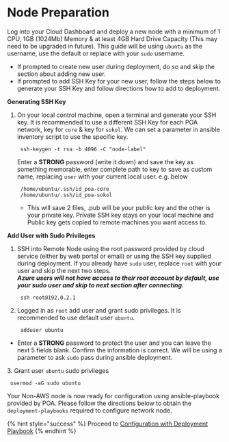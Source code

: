 # Node Preparation

Log into your Cloud Dashboard and deploy a new node with a minimum of 1 CPU, 1GB (1024Mb) Memory & at least 4GB Hard Drive Capacity (This may need to be upgraded in future). This guide will be using `ubuntu` as the username, use the default or replace with your `sudo` username.

* If prompted to create new user during deployment, do so and skip the section about adding new user. &#x20;
* If prompted to add SSH Key for your new user, follow the steps below to generate your SSH Key and follow directions how to add to deployment.

**Generating SSH Key**

1.  On your local control machine, open a terminal and generate your SSH key. It is recommended to use a different SSH Key for each POA network, key for `core` & key for `sokol`. We can set a parameter in ansible inventory script to use the specific key.

    ```
     ssh-keygen -t rsa -b 4096 -C "node-label"
    ```

    Enter a **STRONG** password (write it down) and save the key as something memorable, enter complete path to key to save as custom name, replacing `user` with your current local user. e.g. below

    ```
     /home/ubuntu/.ssh/id_poa-core
     /home/ubuntu/.ssh/id_poa-sokol
    ```

    * This will save 2 files, .pub will be your public key and the other is your private key. Private SSH key stays on your local machine and Public key gets copied to remote machines you want access to.

**Add User with Sudo Privileges**

1.  SSH into Remote Node using the root password provided by cloud service (either by web portal or email) or using the SSH key supplied during deployment. If you already have `sudo` user, replace `root` with your user and skip the next two steps.\
    _**Azure users will not have access to their root account by default, use your sudo user and skip to next section after connecting.**_

    ```
     ssh root@192.0.2.1
    ```
2.  Logged in as `root` add user and grant sudo privileges. It is recommended to use default user `ubuntu`.

    ```
     adduser ubuntu
    ```

* Enter a **STRONG** password to protect the user and you can leave the next 5 fields blank. Confirm the information is correct. We will be using a parameter to ask `sudo` pass during ansible deployment.

&#x20;  3\. G~~r~~ant user `ubuntu` sudo privileges

```
 usermod -aG sudo ubuntu
```

Your Non-AWS node is now ready for configuration using ansible-playbook provided by POA. Please follow the directions below to obtain the `deployment-playbooks` required to configure network node.

{% hint style="success" %}
Proceed to [Configuration with Deployment Playbook](configure-node-with-deployment-playbook.md)
{% endhint %}


